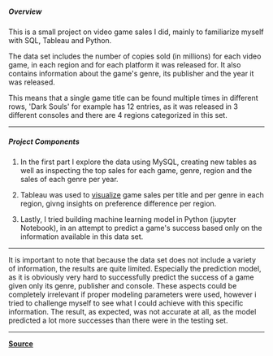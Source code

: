 ##### **Overview**
This is a small project on video game sales I did, mainly to familiarize myself with SQL, Tableau and Python.

The data set includes the number of copies sold (in millions) for each video game, in each region and for each platform it was released for. It also contains information about the game's genre, its publisher and the year it was released.

This means that a single game title can be found multiple times in different rows, 'Dark Souls' for example has 12 entries, as it was released in 3 different consoles and there are 4 regions categorized in this set.

-------------------------------------------------------------------------------------------------------------------------------------------------------------------------------------------------------------------

##### **Project Components**
1. In the first part I explore the data using MySQL, creating new tables as well as inspecting the top sales for each game, genre, region and the sales of each genre per year.

2. Tableau was used to [visualize](https://public.tableau.com/app/profile/john.lagatoras/viz/game_sales_17303126486020/Dashboard2#2) game sales per title and per genre in each region, givng insights on preference difference per region.

3. Lastly, I tried building machine learning model in Python (jupyter Notebook), in an attempt to predict a game's success based only on the information available in this data set.


-------------------------------------------------------------------------------------------------------------------------------------------------------------------------------------------------------------------


It is important to note that because the data set does not include a variety of information, the results are quite limited. Especially the prediction model, as it is obviously very hard to successfully predict the success of a game given only
its genre, publisher and console. These aspects could be completely irrelevant if proper modeling parameters were used, however i tried to challenge myself to see what I could achieve with this specific information. The result, as expected,
was not accurate at all, as the model predicted a lot more successes than there were in the testing set.

-------------------------------------------------------------------------------------------------------------------------------------------------------------------------------------------------------------------

**[Source](https://www.databasestar.com/sample-database-video-games/)**
